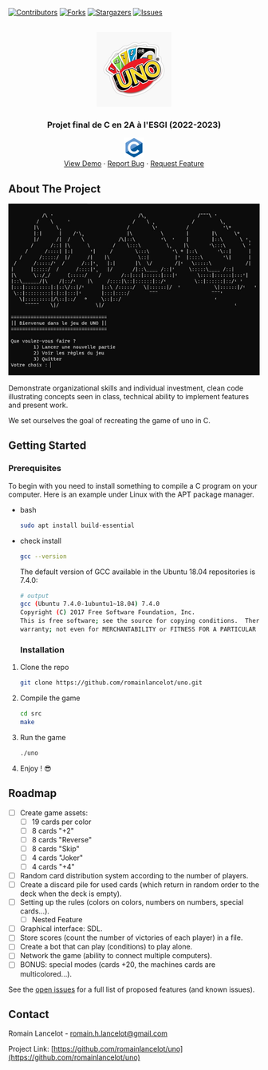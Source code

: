 [![Contributors][contributors-shield]][contributors-url]
[![Forks][forks-shield]][forks-url]
[![Stargazers][stars-shield]][stars-url]
[![Issues][issues-shield]][issues-url]


<!-- PROJECT LOGO -->
<br>
<div align="center">
  <a href="https://github.com/romainlancelot/uno">
    <img src="img/uno.jpg" alt="Logo" width="150" height="150">
  </a>

<h3 align="center">Projet final de C en 2A à l'ESGI (2022-2023)</h3>

  <p align="center">
    <a href="https://www.cprogramming.com/" target="_blank" rel="noreferrer">
        <img src="https://raw.githubusercontent.com/devicons/devicon/master/icons/c/c-original.svg" alt="c" width="40" height="40"/>
  </a>
    <br>
    <a href="https://github.com/romainlancelot/uno">View Demo</a>
    ·
    <a href="https://github.com/romainlancelot/uno/issues">Report Bug</a>
    ·
    <a href="https://github.com/romainlancelot/uno/issues">Request Feature</a>
  </p>
</div>


<!-- ABOUT THE PROJECT -->
## About The Project

[![Product Name Screen Shot][product-screenshot]](https://github.com/romainlancelot/uno/blob/main/img/uno.jpg)

Demonstrate organizational skills and individual investment, clean code illustrating concepts seen in class, technical ability to implement features and present work.

We set ourselves the goal of recreating the game of uno in C.


<!-- GETTING STARTED -->
## Getting Started

### Prerequisites

To begin with you need to install something to compile a C program on your computer. Here is an example under Linux with the APT package manager.
* bash
  ```sh
  sudo apt install build-essential
  ```
* check install
  ```sh
  gcc --version
  ```
  The default version of GCC available in the Ubuntu 18.04 repositories is 7.4.0:
  ```sh
  # output
  gcc (Ubuntu 7.4.0-1ubuntu1~18.04) 7.4.0
  Copyright (C) 2017 Free Software Foundation, Inc.
  This is free software; see the source for copying conditions.  There is NO
  warranty; not even for MERCHANTABILITY or FITNESS FOR A PARTICULAR PURPOSE.
  ```
  ### Installation

1. Clone the repo
   ```sh
   git clone https://github.com/romainlancelot/uno.git
   ```
3. Compile the game
   ```sh
   cd src
   make
   ```
4. Run the game
   ```sh
   ./uno
   ```
5. Enjoy ! 😎



<!-- ROADMAP -->
## Roadmap

- [ ] Create game assets:
    - [ ] 19 cards per color
    - [ ] 8 cards "+2"
    - [ ] 8 cards "Reverse"
    - [ ] 8 cards "Skip"
    - [ ] 4 cards "Joker"
    - [ ] 4 cards "+4"
- [ ] Random card distribution system according to the number of players.
- [ ] Create a discard pile for used cards (which return in random order to the deck when the deck is empty).
- [ ] Setting up the rules (colors on colors, numbers on numbers, special cards...).
    - [ ] Nested Feature
- [ ] Graphical interface: SDL.
- [ ] Store scores (count the number of victories of each player) in a file.
- [ ] Create a bot that can play (conditions) to play alone.
- [ ] Network the game (ability to connect multiple computers).
- [ ] BONUS: special modes (cards +20, the machines cards are multicolored...).

See the [open issues](https://github.com/romainlancelot/uno/issues) for a full list of proposed features (and known issues).

<!-- CONTACT -->
## Contact

Romain Lancelot - romain.h.lancelot@gmail.com

Project Link: [https://github.com/romainlancelot/uno](https://github.com/romainlancelot/uno)


<!-- MARKDOWN LINKS & IMAGES -->
<!-- https://www.markdownguide.org/basic-syntax/#reference-style-links -->
[contributors-shield]: https://img.shields.io/github/contributors/romainlancelot/uno.svg?style=for-the-badge
[contributors-url]: https://github.com/romainlancelot/uno/graphs/contributors
[forks-shield]: https://img.shields.io/github/forks/romainlancelot/uno.svg?style=for-the-badge
[forks-url]: https://github.com/romainlancelot/uno/network/members
[stars-shield]: https://img.shields.io/github/stars/romainlancelot/uno.svg?style=for-the-badge
[stars-url]: https://github.com/romainlancelot/uno/stargazers
[issues-shield]: https://img.shields.io/github/issues/romainlancelot/uno.svg?style=for-the-badge
[issues-url]: https://github.com/romainlancelot/uno/issues
[product-screenshot]: img/menu.jpg
